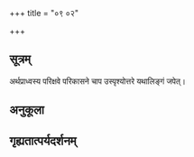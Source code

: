 +++
title = "०९ ०२"

+++
## सूत्रम्
अर्थप्राध्वस्य परिक्षवे परिकासने चाप उस्पृश्योत्तरे यथालिङ्गं जपेत्।
## अनुकूला

## गृह्यतात्पर्यदर्शनम्

